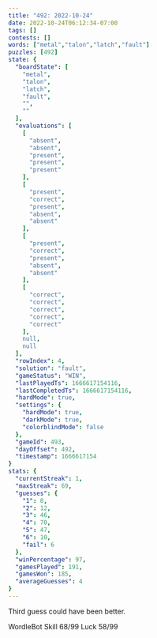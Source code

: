 ```yaml
---
title: "492: 2022-10-24"
date: 2022-10-24T06:12:34-07:00
tags: []
contests: []
words: ["metal","talon","latch","fault"]
puzzles: [492]
state: {
  "boardState": [
    "metal",
    "talon",
    "latch",
    "fault",
    "",
    ""
  ],
  "evaluations": [
    [
      "absent",
      "absent",
      "present",
      "present",
      "present"
    ],
    [
      "present",
      "correct",
      "present",
      "absent",
      "absent"
    ],
    [
      "present",
      "correct",
      "present",
      "absent",
      "absent"
    ],
    [
      "correct",
      "correct",
      "correct",
      "correct",
      "correct"
    ],
    null,
    null
  ],
  "rowIndex": 4,
  "solution": "fault",
  "gameStatus": "WIN",
  "lastPlayedTs": 1666617154116,
  "lastCompletedTs": 1666617154116,
  "hardMode": true,
  "settings": {
    "hardMode": true,
    "darkMode": true,
    "colorblindMode": false
  },
  "gameId": 493,
  "dayOffset": 492,
  "timestamp": 1666617154
}
stats: {
  "currentStreak": 1,
  "maxStreak": 69,
  "guesses": {
    "1": 0,
    "2": 12,
    "3": 46,
    "4": 70,
    "5": 47,
    "6": 10,
    "fail": 6
  },
  "winPercentage": 97,
  "gamesPlayed": 191,
  "gamesWon": 185,
  "averageGuesses": 4
}
---
```

<!-- more -->
Third guess could have been better. 

WordleBot
Skill 68/99
Luck 58/99
